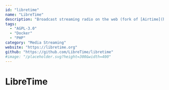 ```yaml
---
id: "libretime"
name: "LibreTime"
description: "Broadcast streaming radio on the web (fork of [Airtime](https://github.com/sourcefabric/Airtime))."
tags:
  - "AGPL-3.0"
  - "Docker"
  - "PHP"
category: "Media Streaming"
website: "https://libretime.org"
github: "https://github.com/LibreTime/libretime"
#image: "/placeholder.svg?height=300&width=400"
---
```


# LibreTime
